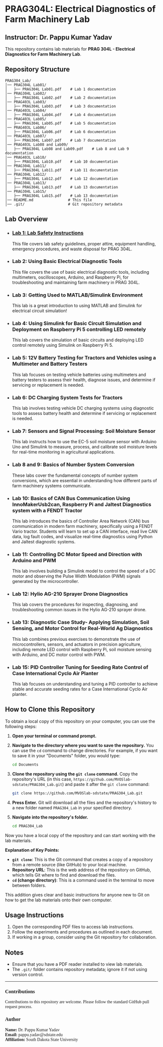 # PRAG304L: Electrical Diagnostics of Farm Machinery Lab
## Instructor: Dr. Pappu Kumar Yadav

This repository contains lab materials for **PRAG 304L - Electrical Diagnostics for Farm Machinery Lab**.

## Repository Structure

```
PRAG304_Lab/
│── PRAG304L Lab01/
│   ├── PRAG304L Lab01.pdf    # Lab 1 documentation
│── PRAG304L Lab02/
│   ├── PRAG304L Lab02.pdf    # Lab 2 documentation
│── PRAG403L Lab03/ 
│   ├── PRAG304L Lab03.pdf    # Lab 3 documentation
│── PRAG403L Lab04/ 
│   ├── PRAG304L Lab04.pdf    # Lab 4 documentation
│── PRAG403L Lab05/ 
│   ├── PRAG304L Lab05.pdf    # Lab 5 documentation
│── PRAG403L Lab06/ 
│   ├── PRAG304L Lab06.pdf    # Lab 6 documentation
│── PRAG403L Lab07/ 
│   ├── PRAG304L Lab07.pdf    # Lab 7 documentation
│── PRAG403L Lab08 and Lab09/ 
│   ├── PRAG304L Lab08 and Lab09.pdf    # Lab 8 and Lab 9 documentation
│── PRAG403L Lab10/ 
│   ├── PRAG304L Lab10.pdf    # Lab 10 documentation
│── PRAG304L Lab11/
│   ├── PRAG304L Lab11.pdf    # Lab 11 documentation
│── PRAG304L Lab12/
│   ├── PRAG304L Lab12.pdf    # Lab 12 documentation
│── PRAG304L Lab13/
│   ├── PRAG304L Lab13.pdf    # Lab 13 documentation
│── PRAG304L Lab15/
│   ├── PRAG304L Lab15.pdf    # Lab 13 documentation
│── README.md                # This file
│── .git/                    # Git repository metadata
```

## Lab Overview

- ### **[Lab 1: Lab Safety Instructions](https://github.com/MVOSlab-sdstate/PRAG304_Lab/blob/main/PRAG304L%20Lab01/PRAG304L%20Lab01.pdf)** <br>
  This file covers lab safety guidelines, proper attire, equipment handling, emergency procedures, and waste disposal for PRAG 304L.

- ### **Lab 2:** Using Basic Electrical Diagnostic Tools<br> 
  This file covers the use of basic electrical diagnostic tools, including multimeters, oscilloscopes, Arduino, and Raspberry Pi, for troubleshooting and maintaining farm machinery in PRAG 304L.

- ### **Lab 3:** Getting Used to MATLAB/Simulink Environment <br>
  This lab is a great introduction to using MATLAB and Simulink for electrical circuit simulation!

- ### **Lab 4:** Using Simulink for Basic Circuit Simulation and Deployment on Raspberry Pi 5 controlling LED remotely
  This lab covers the simulation of basic circuits and deploying LED control remotely using Simulink on Raspberry Pi 5. 

- ### **Lab 5:** 12V Battery Testing for Tractors and Vehicles using a Multimeter and Battery Testers
  This lab focuses on testing vehicle batteries using multimeters and battery testers to assess their health, diagnose issues, and determine if servicing or replacement is needed.

- ### **Lab 6:** DC Charging System Tests for Tractors
  This lab involves testing vehicle DC charging systems using diagnostic tools to assess battery health and determine if servicing or replacement is needed.

- ### **Lab 7:** Sensors and Signal Processing: Soil Moisture Sensor 
  This lab instructs how to use the EC-5 soil moisture sensor with Arduino Uno and Simulink to measure, process, and calibrate soil moisture levels for real-time monitoring in agricultural applications. 

- ###  **Lab 8 and 9:** Basics of Number System Conversion
  These labs cover the fundamental concepts of number system conversions, which are essential in understanding how different parts of farm machinery systems communicate. 

- ###  **Lab 10:** Basics of CAN Bus Communication Using InnoMakerUsb2can, Raspberry Pi and Jaltest Diagnostics system with a FENDT Tractor
  This lab introduces the basics of Controller Area Network (CAN) bus communication in modern farm machinery, specifically using a FENDT Vario tractor. Students will learn to set up a CAN interface, read live CAN data, log fault codes, and visualize real-time diagnostics using Python and Jaltest diagnostic systems.

- ### **Lab 11:** Controlling DC Motor Speed and Direction with Arduino and PWM
  This lab involves building a Simulink model to control the speed of a DC motor and observing the Pulse Width Modulation (PWM) signals generated by the microcontroller. 

- ### **Lab 12:** Hylio AG-210 Sprayer Drone Diagnostics
  This lab covers the procedures for inspecting, diagnosing, and troubleshooting common issues in the Hylio AG-210 sprayer drone. 

- ### **Lab 13:** Diagnostic Case Study- Applying Simulation, Soil Sensing, and Motor Control for Real-World Ag Diagnostics 
  This lab combines previous exercises to demonstrate the use of microcontrollers, sensors, and actuators in precision agriculture, including remote LED control with Raspberry Pi, soil moisture sensing with Arduino, and DC motor control with PWM.

- ### **Lab 15:** PID Controller Tuning for Seeding Rate Control of Case International Cyclo Air Planter
  This lab focuses on understanding and tuning a PID controller to achieve stable and accurate seeding rates for a Case International Cyclo Air planter.

## How to Clone this Repository

To obtain a local copy of this repository on your computer, you can use the following steps:

1.  **Open your terminal or command prompt.**

2.  **Navigate to the directory where you want to save the repository.** You can use the `cd` command to change directories. For example, if you want to save it in your "Documents" folder, you would type:

    ```bash
    cd Documents
    ```

3.  **Clone the repository using the `git clone` command.** Copy the repository's URL (in this case, `https://github.com/MVOSlab-sdstate/PRAG304_Lab.git`) and paste it after the `git clone` command:

    ```bash
    git clone https://github.com/MVOSlab-sdstate/PRAG304_Lab.git
    ```

4.  **Press Enter.** Git will download all the files and the repository's history to a new folder named `PRAG304_Lab` in your specified directory.

5.  **Navigate into the repository's folder.**

    ```bash
    cd PRAG304_Lab
    ```

Now you have a local copy of the repository and can start working with the lab materials.

**Explanation of Key Points:**

* **`git clone`**: This is the Git command that creates a copy of a repository from a remote source (like GitHub) to your local machine.
* **Repository URL**: This is the web address of the repository on GitHub, which tells Git where to find and download the files.
* **`cd` (change directory)**: This is a command used in the terminal to move between folders.

This addition gives clear and basic instructions for anyone new to Git on how to get the lab materials onto their own computer.

## Usage Instructions

1. Open the corresponding PDF files to access lab instructions.
2. Follow the experiments and procedures as outlined in each document.
3. If working in a group, consider using the Git repository for collaboration.

## Notes

- Ensure that you have a PDF reader installed to view lab materials.
- The `.git/` folder contains repository metadata; ignore it if not using version control.

---

<h3 style="font-family: Georgia;">Contributions</h3>
<p style="font-family: Georgia;">
Contributions to this repository are welcome. Please follow the standard GitHub pull request process.
</p>

<h3 style="font-family: Georgia;">Author</h3>
<p style="font-family: Georgia;">
<strong>Name:</strong> Dr. Pappu Kumar Yadav  <br>
<strong>Email:</strong> pappu.yadav@sdstate.edu  <br>
<strong>Affiliation:</strong> South Dakota State University
</p>
